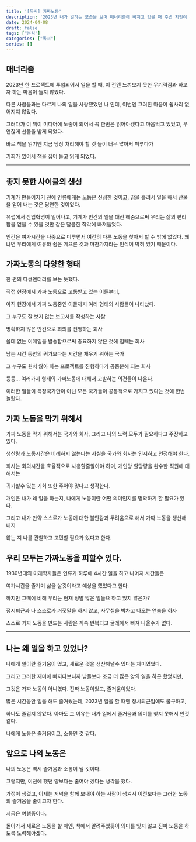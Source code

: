 ```yaml
---
title: '[독서] 가짜노동'
description: '2023년 내가 일하는 모습을 보며 매너리즘에 빠지고 있을 때 주변 지인이 추천해준 책이다.'
date: 2024-04-08
draft: false
tags: ["분석"]
categories: ["독서"]
series: []
---
```

## 매너리즘
2023년 한 프로젝트에 투입되어서 일을 할 때, 이 전엔 느껴보지 못한 무기력감과 하고자 하는 마음이 들지 않았다.  

다른 사람들과는 다르게 나의 일을 사랑했었던 나 인데, 이번엔 그러한 마음이 쉽사리 없어지지 않았다.  

그러다가 이 책이 미디어에 노출이 되어서 꼭 한번은 읽어야겠다고 마음먹고 있었고, 우연찮게 선물을 받게 되었다.

바로 책을 읽기엔 지금 당장 처리해야 할 것 들이 너무 많아서 미루다가  

기회가 있어서 책을 집어 들고 읽게 되었다.

---

## 좋지 못한 사이클의 생성
기계가 만들어지기 전에 인류에게는 노동은 신성한 것이고, 땀을 흘려서 일을 해서 산물을 얻어 내는 것은 당연한 것이었다.  

유럽에서 산업혁명이 일어나고, 기계가 인간의 일을 대신 해줌으로써 우리는 삶의 편리함을 얻을 수 있을 것만 같은 달콤한 착각에 빠져들었다.  

인간은 여가시간을 나중으로 미루면서 여전히 다른 노동을 찾아서 할 수 밖에 없었다. 왜냐면 우리에게 여유와 쉼은 게으른 것과 마찬가지라는 인식이 박혀 있기 때문이다.  

## 가짜노동의 다양한 형태
한 편의 다큐멘터리를 보는 듯했다.  

직접 현장에서 가짜 노동으로 고통받고 있는 이들부터,    

아직 현장에서 가짜 노동중인 이들까지 여러 형태의 사람들이 나타났다.  

그 누구도 잘 보지 않는 보고서를 작성하는 사람  

명확하지 않은 안건으로 회의를 진행하는 회사  

쓸데 없는 이메일을 발송함으로써 중요하지 않은 것에 힘빼는 회사  

남는 시간 동안의 귀가보다는 시간을 채우기 위하는 국가  

그 누구도 원치 않아 하는 프로젝트를 진행하다가 공중분해 되는 회사 

등등... 여러가지 형태의 가짜노동에 대해서 고발하는 의견들이 나온다.  

이러한 일들이 특정국가만이 아닌 모든 국가들이 공통적으로 가지고 있다는 것에 한번 놀랐다.

## 가짜 노동을 막기 위해서
가짜 노동을 막기 위해서는 국가와 회사, 그리고 나의 노력 모두가 필요하다고 주장하고 있다.  

생산량과 노동시간은 비례하지 않는다는 사실을 국가와 회사는 인지하고 인정해야 한다.  

회사는 회의시간을 효율적으로 사용할줄알아야 하며, 개인당 할당량을 완수한 직원에 대해서는  

귀가할수 있는 기회 또한 주어야 맞다고 생각한다.  

개인은 내가 왜 일을 하는지, 나에게 노동이란 어떤 의미인지를 명확하기 할 필요가 있다.  

그리고 내가 만약 스스로가 노동에 대한 불안감과 두려움으로 해서 가짜 노동을 생산해 내지  

않는 지 나를 관찰하고 고민할 필요가 있다고 한다.  

## 우리 모두는 가짜노동을 피할수 있다.
1930년대의 미래학자들은 인류가 하루에 4시간 일을 하고 나머지 시간들은  

여가시간을 즐기며 삶을 살것이라고 예상을 했었다고 한다.  

하지만 그때에 비해 우리는 현재 정말 많은 일들으 하고 있지 않은가?  

정시퇴근과 나 스스로가 거짓말을 하지 않고, 사무실을 박차고 나오는 연습을 하자  

스스로 가짜 노동을 만드는 사람은 계속 반복되고 굴레에서 빠져 나올수가 없다.  

---
## 나는 왜 일을 하고 있었나?
나에게 일이란 즐거움이 었고, 새로운 것을 생산해낼수 있다는 재미였었다.  

그리고 그러한 재미에 빠지다보니까 남들보다 조금 더 많은 양의 일을 하곤 했었지만,  

그것은 가짜 노동이 아니였다. 진짜 노동이었고, 즐거움이었다.  

많은 시간동안 일을 해도 즐거웠는데, 2023년 일을 할 때엔 정시퇴근임에도 불구하고,  

하나도 즐겁지 않았다. 아마도 그 이유는 내가 일에서 즐거움과 의미를 찾지 못해서 인것같다.  

나에게 노동은 즐거움이고, 소통인 것 같다.

## 앞으로 나의 노동은
나의 노동은 역시 즐거움과 소통이 될 것이다.  

그렇지만, 이전에 했던 양보다는 줄여야 겠다는 생각을 했다.  

가정이 생겼고, 이제는 저녁을 함께 보내야 하는 사람이 생겨서 이전보다는 그러한 노동의 즐거움을 줄이고자 한다.  

지금은 여행중이다.  

돌아가서 새로운 노동을 할 때엔, 책에서 알려주었듯이 의미를 잊지 않고 진짜 노동을 하도록 노력해야겠다.  

